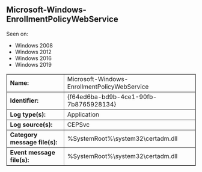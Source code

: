## Microsoft-Windows-EnrollmentPolicyWebService

Seen on:
* Windows 2008
* Windows 2012
* Windows 2016
* Windows 2019

<table border="1" class="docutils">
  <tbody>
    <tr>
      <td><b>Name:</b></td>
      <td>Microsoft-Windows-EnrollmentPolicyWebService</td>
    </tr>
    <tr>
      <td><b>Identifier:</b></td>
      <td>{f64ed6ba-bd9b-4ce1-90fb-7b8765928134}</td>
    </tr>
    <tr>
      <td><b>Log type(s):</b></td>
      <td>Application</td>
    </tr>
    <tr>
      <td><b>Log source(s):</b></td>
      <td>CEPSvc</td>
    </tr>
    <tr>
      <td><b>Category message file(s):</b></td>
      <td>%SystemRoot%\system32\certadm.dll</td>
    </tr>
    <tr>
      <td><b>Event message file(s):</b></td>
      <td>%SystemRoot%\system32\certadm.dll</td>
    </tr>
  </tbody>
</table>

&nbsp;

